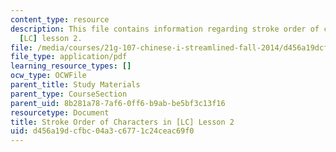 ```yaml
---
content_type: resource
description: This file contains information regarding stroke order of characters in
  [LC] lesson 2.
file: /media/courses/21g-107-chinese-i-streamlined-fall-2014/d456a19dcfbc04a3c6771c24ceac69f0_MIT21G_107F14_Chars2_SO.pdf
file_type: application/pdf
learning_resource_types: []
ocw_type: OCWFile
parent_title: Study Materials
parent_type: CourseSection
parent_uid: 8b281a78-7af6-0ff6-b9ab-be5bf3c13f16
resourcetype: Document
title: Stroke Order of Characters in [LC] Lesson 2
uid: d456a19d-cfbc-04a3-c677-1c24ceac69f0
---
```

